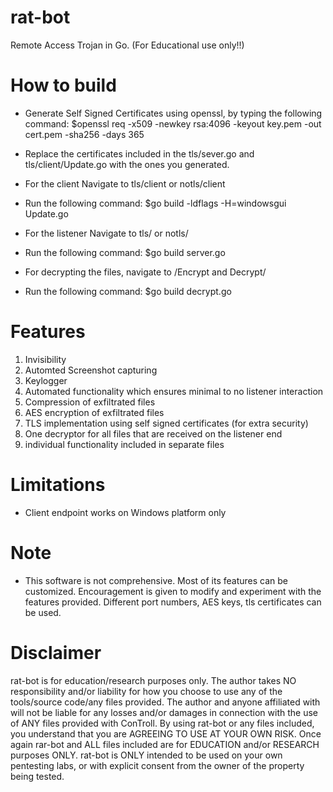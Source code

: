 # rat-bot
Remote Access Trojan in Go. (For Educational use only!!)

# How to build
- Generate Self Signed Certificates using openssl, by typing the following command:
$openssl req -x509 -newkey rsa:4096 -keyout key.pem -out cert.pem -sha256 -days 365
- Replace the certificates included in the tls/sever.go and tls/client/Update.go with the ones you generated.

- For the client Navigate to tls/client or notls/client
- Run the following command: 
$go build -ldflags -H=windowsgui Update.go

- For the listener Navigate to tls/ or notls/
- Run the following command: 
$go build server.go

- For decrypting the files, navigate to /Encrypt and Decrypt/ 
- Run the following command: 
$go build decrypt.go

# Features
1. Invisibility
2. Automted Screenshot capturing
3. Keylogger
4. Automated functionality which ensures minimal to no listener interaction
5. Compression of exfiltrated files
6. AES encryption of exfiltrated files
7. TLS implementation using self signed certificates (for extra security)
8. One decryptor for all files that are received on the listener end
9. individual functionality included in separate files

# Limitations
- Client endpoint works on Windows platform only

# Note
- This software is not comprehensive. Most of its features can be customized. Encouragement is given to modify and experiment
with the features provided. Different port numbers, AES keys, tls certificates can be used.

# Disclaimer
rat-bot is for education/research purposes only. The author takes NO responsibility and/or liability for how you choose to use any of the tools/source code/any files provided. The author and anyone affiliated with will not be liable for any losses and/or damages in connection with the use of ANY files provided with ConTroll. By using rat-bot or any files included, you understand that you are AGREEING TO USE AT YOUR OWN RISK.
Once again rar-bot and ALL files included are for EDUCATION and/or RESEARCH purposes ONLY. rat-bot is ONLY intended to be used on your own pentesting labs, or with explicit consent from the owner of the property being tested.
